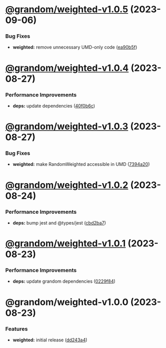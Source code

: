 # [@grandom/weighted-v1.0.5](https://github.com/grandom-library/grandom-js/compare/@grandom/weighted-v1.0.4...@grandom/weighted-v1.0.5) (2023-09-06)


### Bug Fixes

* **weighted:** remove unnecessary UMD-only code ([ea90b5f](https://github.com/grandom-library/grandom-js/commit/ea90b5f87b4876a659909097955cc13e8d0a68ba))

# [@grandom/weighted-v1.0.4](https://github.com/grandom-library/grandom-js/compare/@grandom/weighted-v1.0.3...@grandom/weighted-v1.0.4) (2023-08-27)


### Performance Improvements

* **deps:** update dependencies ([40f0b6c](https://github.com/grandom-library/grandom-js/commit/40f0b6c138a5c2741b11190ef2d79c6960d395f4))

# [@grandom/weighted-v1.0.3](https://github.com/grandom-library/grandom-js/compare/@grandom/weighted-v1.0.2...@grandom/weighted-v1.0.3) (2023-08-27)


### Bug Fixes

* **weighted:** make RandomWeighted accessible in UMD ([7394a20](https://github.com/grandom-library/grandom-js/commit/7394a204c2208f99baeca937bcc4d94baa0c69a7))

# [@grandom/weighted-v1.0.2](https://github.com/grandom-library/grandom-js/compare/@grandom/weighted-v1.0.1...@grandom/weighted-v1.0.2) (2023-08-24)


### Performance Improvements

* **deps:** bump jest and @types/jest ([cbd2ba7](https://github.com/grandom-library/grandom-js/commit/cbd2ba75068f3f485b735e4fbc4bb9cd6fd3b098))

# [@grandom/weighted-v1.0.1](https://github.com/grandom-library/grandom-js/compare/@grandom/weighted-v1.0.0...@grandom/weighted-v1.0.1) (2023-08-23)


### Performance Improvements

* **deps:** update grandom dependencies ([0229f84](https://github.com/grandom-library/grandom-js/commit/0229f84ff7cf0a7d05b77f33767c108e4b1b4d4f))

# @grandom/weighted-v1.0.0 (2023-08-23)


### Features

* **weighted:** initial release ([dd243a4](https://github.com/grandom-library/grandom-js/commit/dd243a4e235b29a70a61e49069b811928ecc5d33))
